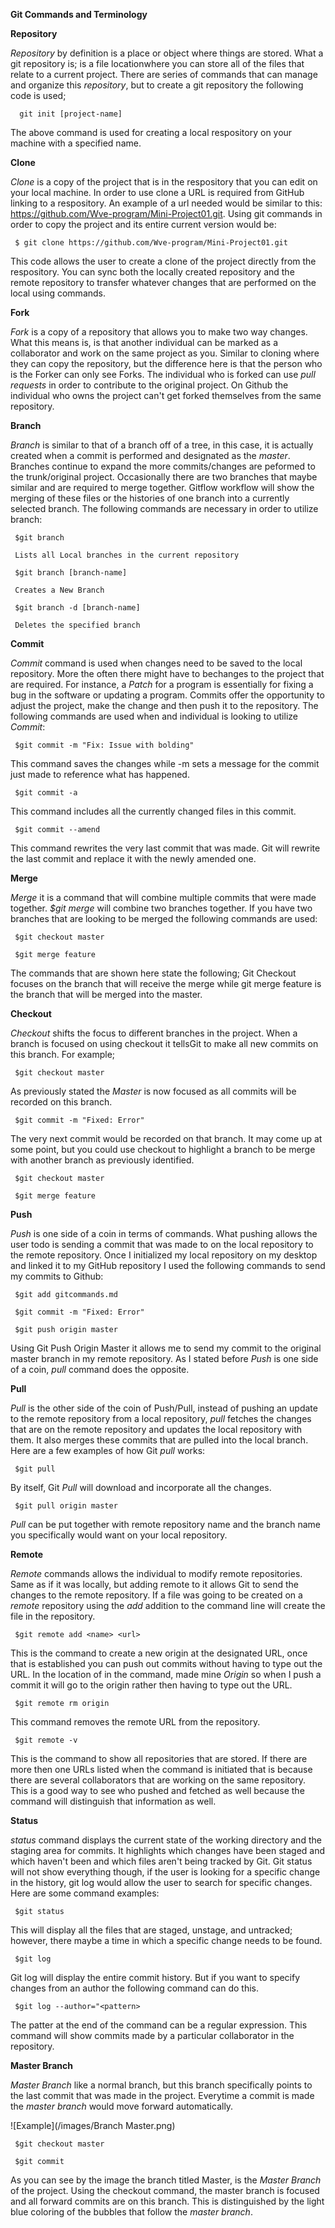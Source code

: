  **Git Commands and Terminology** 

   **Repository**

   *Repository* by definition is a place or object where things are stored. What a git repository is; is a file locationwhere you can store all of the files that relate to a current project. There are series of commands that can manage and organize this *repository*, but to create a git repository the following code is used;

      git init [project-name] 

The above command is used for creating a local respository on your machine with a specified name. 

   **Clone**

   *Clone* is a copy of the project that is in the respository that you can edit on your local machine. In order to use clone a URL is required from GitHub linking to a respository. An example of a url needed would be similar to this: https://github.com/Wve-program/Mini-Project01.git. Using git commands in order to copy the project and its entire current version would be:

     $ git clone https://github.com/Wve-program/Mini-Project01.git 

This code allows the user to create a clone of the project directly from the respository. You can sync both the locally created repository and the remote repository to transfer whatever changes that are performed on the local using commands. 

   **Fork**

   *Fork* is a copy of a repository that allows you to make two way changes. What this means is, is that another individual can be marked as a collaborator and work on the same project as you. Similar to cloning where they can copy the repository, but the difference here is that the person who is the Forker can only see Forks. The individual who is forked can use *pull requests* in order to contribute to the original project. On Github the individual who owns the project can't get forked themselves from the same repository. 

   **Branch**

   *Branch* is similar to that of a branch off of a tree, in this case, it is actually created when a commit is performed and designated as the *master*. Branches continue to expand the more commits/changes are peformed to the trunk/original project. Occasionally there are two branches that maybe similar and are required to merge together. Gitflow workflow will show the merging of these files or the histories of one branch into a currently selected branch. The following commands are necessary in order to utilize branch: 
     
     $git branch
     
     Lists all Local branches in the current repository

     $git branch [branch-name]
     
     Creates a New Branch

     $git branch -d [branch-name] 

     Deletes the specified branch


   **Commit**

   *Commit* command is used when changes need to be saved to the local repository. More the often there might have to bechanges to the project that are required. For instance, a *Patch* for a program is essentially for fixing a bug in the software or updating a program. Commits offer the opportunity to adjust the project, make the change and then push it to the repository. The following commands are used when and individual is looking to utilize *Commit*:

     $git commit -m "Fix: Issue with bolding"

This command saves the changes while -m sets a message for the commit just made to reference what has happened.

     $git commit -a 

This command includes all the currently changed files in this commit. 

     $git commit --amend

This command rewrites the very last commit that was made. Git will rewrite the last commit and replace it with the newly amended one. 


   **Merge**

   *Merge* it is a command that will combine multiple commits that were made together. *$git merge* will combine two branches together. If you have two branches that are looking to be merged the following commands are used:

     $git checkout master
    
     $git merge feature

The commands that are shown here state the following; Git Checkout focuses on the branch that will receive the merge while git merge feature is the branch that will be merged into the master. 

   **Checkout**

   *Checkout* shifts the focus to different branches in the project. When a branch is focused on using checkout it tellsGit to make all new commits on this branch. For example;

     $git checkout master
     
As previously stated the *Master* is now focused as all commits will be recorded on this branch.

     $git commit -m "Fixed: Error"

The very next commit would be recorded on that branch. It may come up at some point, but you could use checkout to highlight a branch to be merge with another branch as previously identified.

     $git checkout master

     $git merge feature


   **Push**

   *Push* is one side of a coin in terms of commands. What pushing allows the user todo is sending a commit that was made to on the local repository to the remote repository. Once I initialized my local repository on my desktop and linked it to my GitHub repository I used the following commands to send my commits to Github:

     $git add gitcommands.md
     
     $git commit -m "Fixed: Error"

     $git push origin master

Using Git Push Origin Master it allows me to send my commit to the original master branch in my remote repository. As I stated before *Push* is one side of a coin, *pull* command does the opposite.

   **Pull**

   *Pull* is the other side of the coin of Push/Pull, instead of pushing an update to the remote repository from a local repository, *pull* fetches the changes that are on the remote repository and updates the local repository with them. It also merges these commits that are pulled into the local branch. Here are a few examples of how Git *pull* works:

     $git pull 

By itself, Git *Pull* will download and incorporate all the changes.

     $git pull origin master

*Pull* can be put together with remote repository name and the branch name you specifically would want on your local repository.

   **Remote**

   *Remote* commands allows the individual to modify remote repositories. Same as if it was locally, but adding remote to it allows Git to send the changes to the remote repository. If a file was going to be created on a *remote* repository using the *add* addition to the command line will create the file in the repository. 

     $git remote add <name> <url> 

This is the command to create a new origin at the designated URL, once that is established you can push out commits without having to type out the URL. In the location of <Name> in the command, made mine *Origin* so when I push a commit it will go to the origin rather then having to type out the URL. 

     $git remote rm origin

This command removes the remote URL from the repository. 

     $git remote -v 

This is the command to show all repositories that are stored. If there are more then one URLs listed when the command is initiated that is because there are several collaborators that are working on the same repository. This is a good way to see who pushed and fetched as well because the command will distinguish that information as well. 

   **Status**

   *status* command displays the current state of the working directory and the staging area for commits. It highlights which changes have been staged and which haven't been and which files aren't being tracked by Git. Git status will not show everything though, if the user is looking for a specific change in the history, git log would allow the user to search for specific changes. Here are some command examples:

     $git status 

This will display all the files that are staged, unstage, and untracked; however, there maybe a time in which a specific change needs to be found. 

     $git log 

Git log will display the entire commit history. But if you want to specify changes from an author the following command can do this.

     $git log --author="<pattern>

The patter at the end of the command can be a regular expression. This command will show commits made by a particular collaborator in the repository. 

   **Master Branch**

   *Master Branch* like a normal branch, but this branch specifically points to the last commit that was made in the project. Everytime a commit is made the *master branch* would move forward automatically. 

   ![Example](/images/Branch Master.png)

     $git checkout master

     $git commit 

As you can see by the image the branch titled Master, is the *Master Branch* of the project. Using the checkout command, the master branch is focused and all forward commits are on this branch. This is distinguished by the light blue coloring of the bubbles that follow the *master branch*. 

